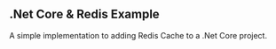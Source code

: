 ## .Net Core & Redis Example

A simple implementation to adding Redis Cache to a .Net Core project.
